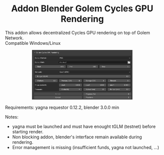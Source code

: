 <h1 align="center">Addon Blender Golem Cycles GPU Rendering</h1>

This addon allows decentralized Cycles GPU rendering on top of Golem Network.  
Compatible Windows/Linux

<p align="center">
	<img src="panel.png" width="65%"> 
</p>

Requirements: yagna requestor 0.12.2, blender 3.0.0 min

Notes:
 - yagna must be launched and must have enought tGLM (testnet) before starting render.
 - Non blocking addon, blender's interface remain available during rendering.
 - Error management is missing (insufficient funds, yagna not launched, ...)
